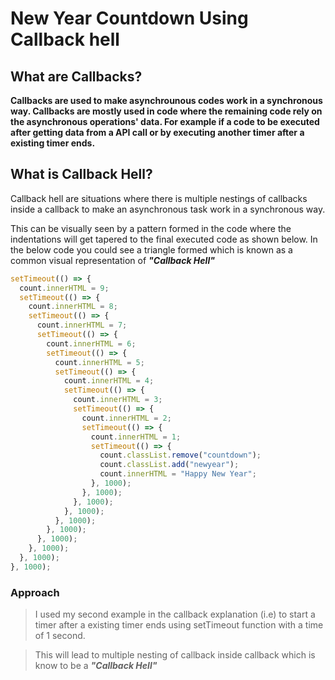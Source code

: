 # New Year Countdown Using Callback hell

## What are Callbacks?

**Callbacks are used to make asynchrounous codes work in a synchronous way.
Callbacks are mostly used in code where the remaining code rely on the
asynchronous operations' data. For example if a code to be executed after
getting data from a API call or by executing another timer after a existing
timer ends.**

## What is Callback Hell?

Callback hell are situations where there is multiple nestings of callbacks
inside a callback to make an asynchronous task work in a synchronous way.

This can be visually seen by a pattern formed in the code where the indentations
will get tapered to the final executed code as shown below. In the below code
you could see a triangle formed which is known as a common visual representation
of **_"Callback Hell"_**

```js
setTimeout(() => {
  count.innerHTML = 9;
  setTimeout(() => {
    count.innerHTML = 8;
    setTimeout(() => {
      count.innerHTML = 7;
      setTimeout(() => {
        count.innerHTML = 6;
        setTimeout(() => {
          count.innerHTML = 5;
          setTimeout(() => {
            count.innerHTML = 4;
            setTimeout(() => {
              count.innerHTML = 3;
              setTimeout(() => {
                count.innerHTML = 2;
                setTimeout(() => {
                  count.innerHTML = 1;
                  setTimeout(() => {
                    count.classList.remove("countdown");
                    count.classList.add("newyear");
                    count.innerHTML = "Happy New Year";
                  }, 1000);
                }, 1000);
              }, 1000);
            }, 1000);
          }, 1000);
        }, 1000);
      }, 1000);
    }, 1000);
  }, 1000);
}, 1000);
```

### Approach

> I used my second example in the callback explanation (i.e) to start a timer
> after a existing timer ends using setTimeout function with a time of 1 second.

> This will lead to multiple nesting of callback inside callback which is know
> to be a **_"Callback Hell"_**
